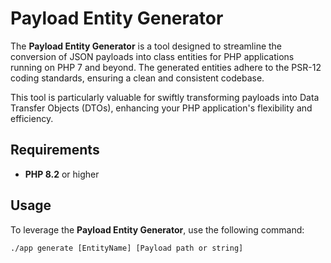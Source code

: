 # Payload Entity Generator

The **Payload Entity Generator** is a tool designed to streamline the conversion of JSON payloads into class entities for PHP applications running on PHP 7 and beyond.
The generated entities adhere to the PSR-12 coding standards, ensuring a clean and consistent codebase.

This tool is particularly valuable for swiftly transforming payloads into Data Transfer Objects (DTOs), enhancing your PHP application's flexibility and efficiency.

## Requirements

- **PHP 8.2** or higher

## Usage

To leverage the **Payload Entity Generator**, use the following command:

```shell
./app generate [EntityName] [Payload path or string]
